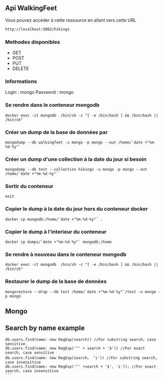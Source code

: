  ## Api WalkingFeet

Vous pouvez accéder à cette ressource en allant vers cette URL

```bash
http://localhost:5002/hikings
```

### Methodes disponibles

- GET
- POST
- PUT
- DELETE

### Informations

Login : mongo
Password : mongo

### Se rendre dans le conteneur mongodb

````
docker exec -it mongodb  /bin/sh -c "[ -e /bin/bash ] && /bin/bash || /bin/sh"
````

### Créer un dump de la base de données par

````
mongodump --db walkingfeet -u mongo -p mongo --out /home/`date +"%m-%d-%y"`
````

### Créer un dump d'une collection à la date du jour si besoin

```
mongodump --db test --collection hikings -u mongo -p mongo --out /home/`date +"%m-%d-%y"`
```

### Sortir du conteneur

````
exit
````

### Copier le dump à la date du jour hors du conteneur docker

```
docker cp mongodb:/home/`date +"%m-%d-%y"` .
```

### Copier le dump à l'interieur du conteneur

```
docker cp dumps/`date +"%m-%d-%y"` mongodb:/home
```

### Se rendre à nouveau dans le conteneur mongodb

````
docker exec -it mongodb  /bin/sh -c "[ -e /bin/bash ] && /bin/bash || /bin/sh"
````

### Restaurer le dump de la base de données

```
mongorestore --drop --db test /home/`date +"%m-%d-%y"`/test -u mongo -p mongo
```


## Mongo 

## Search by name example 

````
db.users.find(name: new RegExp(search)) //For substring search, case sensitive. 
db.users.find(name: new RegExp('^' + search + '$')) //For exact search, case sensitive
db.users.find(name: new RegExp(search， ‘i')) //For substring search, case insensitive
db.users.find(name: new RegExp('^' +search + '$', 'i')); //For exact search, case insensitive
```